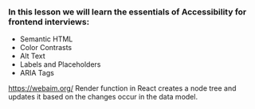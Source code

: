 ### In this lesson we will learn the essentials of Accessibility for frontend interviews:

- Semantic HTML
- Color Contrasts
- Alt Text
- Labels and Placeholders
- ARIA Tags

https://webaim.org/
Render function in React creates a node tree and updates it based on the changes occur in the data model.
